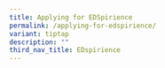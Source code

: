 ```yaml
---
title: Applying for EDSpirience
permalink: /applying-for-edspirience/
variant: tiptap
description: ""
third_nav_title: EDspirience
---
```

